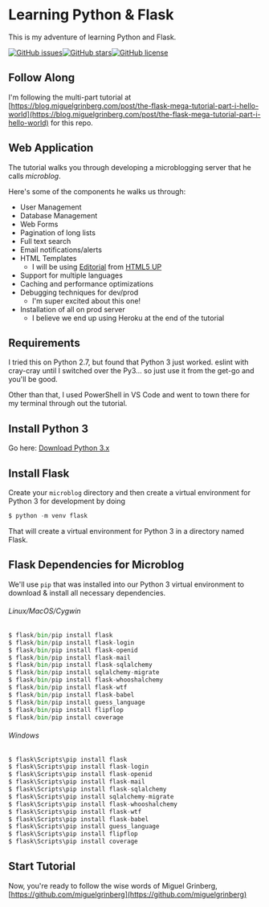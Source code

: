 # Learning Python & Flask

This is my adventure of learning Python and Flask.

[![GitHub issues](https://img.shields.io/github/issues/infamousjoeg/learning-python-flask.svg?style=for-the-badge)](https://github.com/infamousjoeg/learning-python-flask/issues)[![GitHub stars](https://img.shields.io/github/stars/infamousjoeg/learning-python-flask.svg?style=for-the-badge)](https://github.com/infamousjoeg/learning-python-flask/stargazers)[![GitHub license](https://img.shields.io/github/license/infamousjoeg/learning-python-flask.svg?style=for-the-badge)](https://github.com/infamousjoeg/learning-python-flask/blob/master/LICENSE)

## Follow Along

I'm following the multi-part tutorial at [https://blog.miguelgrinberg.com/post/the-flask-mega-tutorial-part-i-hello-world](https://blog.miguelgrinberg.com/post/the-flask-mega-tutorial-part-i-hello-world) for this repo.

## Web Application

The tutorial walks you through developing a microblogging server that he calls _microblog_.

Here's some of the components he walks us through:

* User Management
* Database Management
* Web Forms
* Pagination of long lists
* Full text search
* Email notifications/alerts
* HTML Templates
  * I will be using [Editorial](https://html5up.net/uploads/images/editorial.jpg) from [HTML5 UP](https://html5up.net)
* Support for multiple languages
* Caching and performance optimizations
* Debugging techniques for dev/prod
  * I'm super excited about this one!
* Installation of all on prod server
  * I believe we end up using Heroku at the end of the tutorial

## Requirements

I tried this on Python 2.7, but found that Python 3 just worked.  eslint with cray-cray until I switched over the Py3... so just use it from the get-go and you'll be good.

Other than that, I used PowerShell in VS Code and went to town there for my terminal through out the tutorial.

## Install Python 3

Go here: [Download Python 3.x](https://www.python.org/downloads/)

## Install Flask

Create your `microblog` directory and then create a virtual environment for Python 3 for development by doing

```python
$ python -m venv flask
```

That will create a virtual environment for Python 3 in a directory named Flask.

## Flask Dependencies for Microblog

We'll use `pip` that was installed into our Python 3 virtual environment to download & install all necessary dependencies.

###### Linux/MacOS/Cygwin
```python
$ flask/bin/pip install flask
$ flask/bin/pip install flask-login
$ flask/bin/pip install flask-openid
$ flask/bin/pip install flask-mail
$ flask/bin/pip install flask-sqlalchemy
$ flask/bin/pip install sqlalchemy-migrate
$ flask/bin/pip install flask-whooshalchemy
$ flask/bin/pip install flask-wtf
$ flask/bin/pip install flask-babel
$ flask/bin/pip install guess_language
$ flask/bin/pip install flipflop
$ flask/bin/pip install coverage
```

###### Windows
```python
$ flask\Scripts\pip install flask
$ flask\Scripts\pip install flask-login
$ flask\Scripts\pip install flask-openid
$ flask\Scripts\pip install flask-mail
$ flask\Scripts\pip install flask-sqlalchemy
$ flask\Scripts\pip install sqlalchemy-migrate
$ flask\Scripts\pip install flask-whooshalchemy
$ flask\Scripts\pip install flask-wtf
$ flask\Scripts\pip install flask-babel
$ flask\Scripts\pip install guess_language
$ flask\Scripts\pip install flipflop
$ flask\Scripts\pip install coverage
```

## Start Tutorial

Now, you're ready to follow the wise words of Miguel Grinberg, [https://github.com/miguelgrinberg](https://github.com/miguelgrinberg)